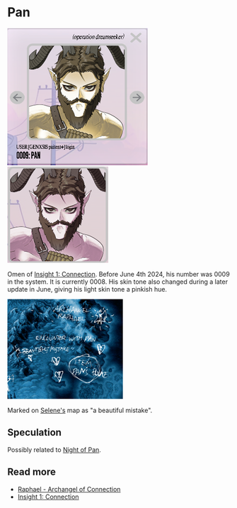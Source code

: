 # Pan

![Pan's avatar](../../Resources/characters/pan/pan.png)
![Pan's avatar after turning pink](../../Resources/characters/pan/pink_pan.png)

Omen of [Insight 1: Connection](../lore/insight1-connection). Before June 4th 2024, his number was 0009 in the system. 
It is currently 0008. His skin tone also changed during a later update in June, giving his 
light skin tone a pinkish hue.

![Pan on Selene's map](../../Resources/lore/insights/connection/raphael-selenes-map.png)

Marked on [Selene's](selene) map as "a beautiful mistake".

## Speculation

Possibly related to [Night of Pan](../lore/night-of-pan).

## Read more

- [Raphael - Archangel of Connection](raphael)
- [Insight 1: Connection](../lore/insight1-connection)